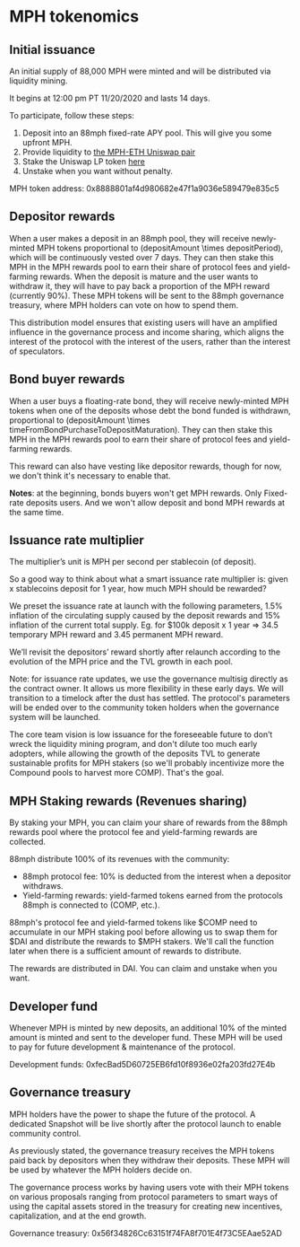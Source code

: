 # MPH tokenomics

## Initial issuance

An initial supply of 88,000 MPH were minted and will be distributed via liquidity mining.

It begins at 12:00 pm PT 11/20/2020 and lasts 14 days.

To participate, follow these steps:

1. Deposit into an 88mph fixed-rate APY pool. This will give you some upfront MPH.
2. Provide liquidity to [the MPH-ETH Uniswap pair](https://info.uniswap.org/pair/0x4d96369002fc5b9687ee924d458a7e5baa5df34e)
3. Stake the Uniswap LP token [here](https://88mph.app/farming)
4. Unstake when you want without penalty.

MPH token address: 0x8888801af4d980682e47f1a9036e589479e835c5

## Depositor rewards

When a user makes a deposit in an 88mph pool, they will receive newly-minted MPH tokens proportional to \(depositAmount \times depositPeriod\), which will be continuously vested over 7 days. They can then stake this MPH in the MPH rewards pool to earn their share of protocol fees and yield-farming rewards. When the deposit is mature and the user wants to withdraw it, they will have to pay back a proportion of the MPH reward (currently 90%). These MPH tokens will be sent to the 88mph governance treasury, where MPH holders can vote on how to spend them.

This distribution model ensures that existing users will have an amplified influence in the governance process and income sharing, which aligns the interest of the protocol with the interest of the users, rather than the interest of speculators.

## Bond buyer rewards

When a user buys a floating-rate bond, they will receive newly-minted MPH tokens when one of the deposits whose debt the bond funded is withdrawn, proportional to \(depositAmount \times timeFromBondPurchaseToDepositMaturation\). They can then stake this MPH in the MPH rewards pool to earn their share of protocol fees and yield-farming rewards.

This reward can also have vesting like depositor rewards, though for now, we don't think it's necessary to enable that. 

**Notes**: at the beginning, bonds buyers won't get MPH rewards. Only Fixed-rate deposits users. And we won't allow deposit and bond MPH rewards at the same time.

## Issuance rate multiplier

The multiplier’s unit is MPH per second per stablecoin (of deposit).

So a good way to think about what a smart issuance rate multiplier is: given x stablecoins deposit for 1 year, how much MPH should be rewarded?

We preset the issuance rate at launch with the following parameters, 1.5% inflation of the circulating supply caused by the deposit rewards and 15% inflation of the current total supply. Eg. for $100k deposit x 1 year => 34.5 temporary MPH reward and 3.45 permanent MPH reward.

We’ll revisit the depositors’ reward shortly after relaunch according to the evolution of the MPH price and the TVL growth in each pool.

Note: for issuance rate updates, we use the governance multisig directly as the contract owner. It allows us more flexibility in these early days. We will transition to a timelock after the dust has settled. The protocol's parameters will be ended over to the community token holders when the governance system will be launched.

The core team vision is low issuance for the foreseeable future to don’t wreck the liquidity mining program, and don't dilute too much early adopters, while allowing the growth of the deposits TVL to generate sustainable profits for MPH stakers (so we'll probably incentivize more the Compound pools to harvest more COMP). That's the goal.


## MPH Staking rewards (Revenues sharing)

By staking your MPH, you can claim your share of rewards from the 88mph rewards pool where the protocol fee and yield-farming rewards are collected.

88mph distribute 100% of its revenues with the community:

* 88mph protocol fee: 10% is deducted from the interest when a depositor withdraws.
* Yield-farming rewards: yield-farmed tokens earned from the protocols 88mph is connected to (COMP, etc.).

88mph's protocol fee and yield-farmed tokens like $COMP need to accumulate in our MPH staking pool before allowing us to swap them for $DAI and distribute the rewards to $MPH stakers. We'll call the function later when there is a sufficient amount of rewards to distribute.

The rewards are distributed in DAI. You can claim and unstake when you want.

## Developer fund

Whenever MPH is minted by new deposits, an additional 10% of the minted amount is minted and sent to the developer fund. These MPH will be used to pay for future development & maintenance of the protocol.

Development funds: 0xfecBad5D60725EB6fd10f8936e02fa203fd27E4b

## Governance treasury
MPH holders have the power to shape the future of the protocol. A dedicated Snapshot will be live shortly after the protocol launch to enable community control.

As previously stated, the governance treasury receives the MPH tokens paid back by depositors when they withdraw their deposits. These MPH will be used by whatever the MPH holders decide on.


The governance process works by having users vote with their MPH tokens on various proposals ranging from protocol parameters to smart ways of using the capital assets stored in the treasury for creating new incentives, capitalization, and at the end growth.

Governance treasury: 0x56f34826Cc63151f74FA8f701E4f73C5EAae52AD
